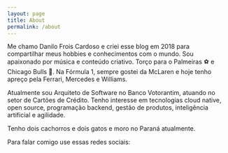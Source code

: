 ```yaml
---
layout: page
title: About
permalink: /about
---
```



Me chamo Danilo Frois Cardoso e criei esse blog em 2018 para compartilhar meus hobbies e conhecimentos com o mundo. Sou apaixonado por música e conteúdo criativo. Torço para o Palmeiras ⚽️ e Chicago Bulls 🏀. Na Fórmula 1, sempre gostei da McLaren e hoje tenho apreço pela Ferrari, Mercedes e Williams.

Atualmente sou Arquiteto de Software no Banco Votorantim, atuando no setor de Cartões de Crédito. Tenho  interesse em tecnologias cloud native, open source, programação backend, gestão de produtos, inteligência artificial e agilidade.

Tenho dois cachorros e dois gatos e moro no Paraná atualmente.

Para falar comigo use essas redes sociais:

